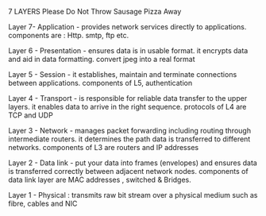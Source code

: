 7 LAYERS
Please Do Not Throw Sausage Pizza Away 

Layer 7- Application -  provides network services directly to applications. components are : Http. smtp, ftp etc. 

Layer 6 - Presentation - ensures data is in usable format. it encrypts data and aid in data formatting. convert jpeg into a real format

Layer 5 - Session - it establishes, maintain and terminate connections between applications.
components of L5, authentication 

Layer 4 - Transport - is responsible for reliable data transfer to the upper layers. it enables data to arrive in the right sequence. protocols of L4 are TCP and UDP

Layer 3 - Network - manages packet forwarding including routing through intermediate routers. 
it determines the path data is transferred to different networks. components of L3 are routers and IP addresses 

Layer 2 - Data link - put your data into frames (envelopes) and ensures data is transferred correctly between adjacent network nodes. components of data link layer are MAC addresses , switched & Bridges.

Layer 1 - Physical : transmits raw bit stream over a physical medium such as fibre, cables and NIC